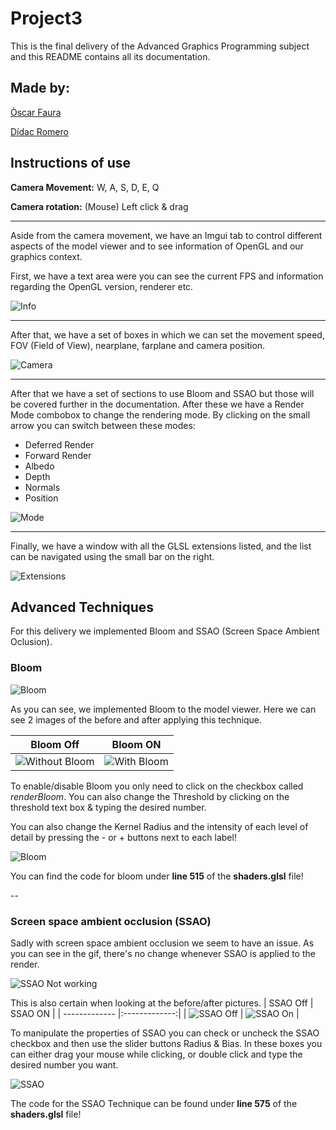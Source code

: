 # Project3

This is the final delivery of the Advanced Graphics Programming subject and this README contains all its documentation.

## Made by:
[Òscar Faura](https://github.com/ofaura)

[Dídac Romero](https://github.com/DidacRomero)

## Instructions of use

**Camera Movement:** W, A, S, D, E, Q

**Camera rotation:** (Mouse) Left click & drag

---

Aside from the camera movement, we have an Imgui tab to control different aspects of the model viewer and to see information of OpenGL and our graphics context.

First, we have a text area were you can see the current FPS and information regarding the OpenGL version, renderer etc.

![Info](https://raw.githubusercontent.com/AGP-Project/Project3/main/Documentation_Images/Information.JPG "Information")

---

After that, we have a set of boxes in which we can set the movement speed, FOV (Field of View), nearplane, farplane and camera position.

![Camera](https://raw.githubusercontent.com/AGP-Project/Project3/main/Documentation_Images/Camera_Imgui.JPG "Camera")

---

After that we have a set of sections to use Bloom and SSAO but those will be covered further in the documentation. After these we have a Render Mode combobox to change the rendering mode. By clicking on the small arrow you can switch between these modes:

* Deferred Render
* Forward Render
* Albedo
* Depth
* Normals
* Position

![Mode](https://raw.githubusercontent.com/AGP-Project/Project3/main/Documentation_Images/Render_Mode_Imgui.JPG "Render Mode")

---

Finally, we have a window with all the GLSL extensions listed, and the list can be navigated using the small bar on the right.

![Extensions](https://raw.githubusercontent.com/AGP-Project/Project3/main/Documentation_Images/GLSL_Extensions.JPG "Extensions") 

## Advanced Techniques
For this delivery we implemented Bloom and SSAO (Screen Space Ambient Oclusion).

### Bloom

![Bloom](https://raw.githubusercontent.com/AGP-Project/Project3/main/Documentation_Images/Bloom_Complete_Gif.gif "Bloom gif") 

As you can see, we implemented Bloom to the model viewer. Here we can see 2 images of the before and after applying this technique.

| Bloom Off        | Bloom ON           |
| ------------- |:-------------:|
| ![Without Bloom](https://raw.githubusercontent.com/AGP-Project/Project3/main/Documentation_Images/No_Bloom_Defferred.JPG "Without Bloom")      | ![With Bloom](https://raw.githubusercontent.com/AGP-Project/Project3/main/Documentation_Images/Bloom_Defferred.JPG "With Bloom") |



To enable/disable Bloom you only need to click on the checkbox called *renderBloom*. You can also change the Threshold by clicking  on the threshold text box 
& typing the desired number.

You can also change the Kernel Radius and the intensity of each level of detail by pressing the - or + buttons next to each label!

![Bloom](https://raw.githubusercontent.com/AGP-Project/Project3/main/Documentation_Images/Bloom_Imgui.JPG "Extensions") 

You can find the code for bloom under **line 515** of the **shaders.glsl** file!

--

### Screen space ambient occlusion (SSAO)

Sadly with screen space ambient occlusion we seem to have an issue. As you can see in the gif, there's no change whenever SSAO is applied to the render.

![SSAO Not working](https://raw.githubusercontent.com/AGP-Project/Project3/main/Documentation_Images/SSAO_Not_Working.gif "SSAO Not working") 

This is also certain when looking at the before/after pictures.
| SSAO Off        | SSAO ON           |
| ------------- |:-------------:|
| ![SSAO Off](https://raw.githubusercontent.com/AGP-Project/Project3/main/Documentation_Images/SSAO_Off.JPG "SSAO OFF")      | ![SSAO On](https://raw.githubusercontent.com/AGP-Project/Project3/main/Documentation_Images/SSAO_On.JPG "SSAO ON")	|


To manipulate the properties of SSAO you can check or uncheck the SSAO checkbox and then use the slider buttons Radius & Bias. In these boxes
you can either drag your mouse while clicking, or double click and type the desired number you want.

![SSAO](https://raw.githubusercontent.com/AGP-Project/Project3/main/Documentation_Images/SSAO_Imgui.JPG "SSAO")

The code for the SSAO Technique can be found under **line 575**  of the **shaders.glsl** file!






